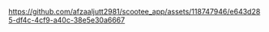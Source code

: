 https://github.com/afzaaljutt2981/scootee_app/assets/118747946/e643d285-df4c-4cf9-a40c-38e5e30a6667
